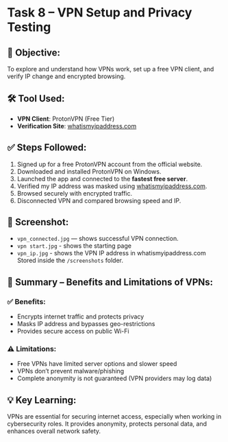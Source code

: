 # Task 8 – VPN Setup and Privacy Testing

## 🔐 Objective:
To explore and understand how VPNs work, set up a free VPN client, and verify IP change and encrypted browsing.

## 🛠 Tool Used:
- **VPN Client**: ProtonVPN (Free Tier)
- **Verification Site**: [whatismyipaddress.com](https://whatismyipaddress.com)

## ✅ Steps Followed:
1. Signed up for a free ProtonVPN account from the official website.
2. Downloaded and installed ProtonVPN on Windows.
3. Launched the app and connected to the **fastest free server**.
4. Verified my IP address was masked using [whatismyipaddress.com](https://whatismyipaddress.com).
5. Browsed securely with encrypted traffic.
6. Disconnected VPN and compared browsing speed and IP.

## 📸 Screenshot:
- `vpn_connected.jpg` — shows successful VPN connection.
- `vpn start.jpg` - shows the starting page 
- `vpn_ip.jpg` - shows the VPN IP address in whatismyipaddress.com
Stored inside the `/screenshots` folder.

## 🧠 Summary – Benefits and Limitations of VPNs:

### ✅ Benefits:
- Encrypts internet traffic and protects privacy
- Masks IP address and bypasses geo-restrictions
- Provides secure access on public Wi-Fi

### ⚠️ Limitations:
- Free VPNs have limited server options and slower speed
- VPNs don’t prevent malware/phishing
- Complete anonymity is not guaranteed (VPN providers may log data)

## 💡 Key Learning:
VPNs are essential for securing internet access, especially when working in cybersecurity roles. It provides anonymity, protects personal data, and enhances overall network safety.
